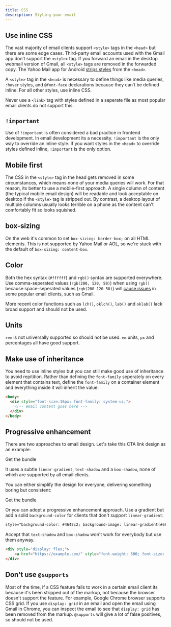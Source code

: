 ```yaml
---
title: CSS
description: Styling your email
---
```


## Use inline CSS

The vast majority of email clients support `<style>` tags in the `<head>` but there are some edge cases. Third-party email accounts used with the Gmail app don’t support the `<style>` tag. If you forward an email in the desktop webmail version of Gmail, all `<style>` tags are removed in the forwarded copy. The Yahoo Mail app for Android [strips styles](https://github.com/hteumeuleu/email-bugs/issues/28) from the `<head>`.

A `<style>` tag in the `<head>` is necessary to define things like media queries, `:hover` styles, and `@font-face` declarations because they can’t be defined inline. For all other styles, use inline CSS.

Never use a `<link>` tag with styles defined in a seperate file as most popular email clients do not support this. 

## `!important`
Use of `!important` is often considered a bad practice in frontend development. In email development its a necessity. `!important` is the only way to override an inline style. If you want styles in the `<head>` to override styles defined inline, `!important` is the only option.

## Mobile first
The CSS in the `<style>` tag in the head gets removed in some circumstances, which means none of your media queries will work. For that reason, its better to use a mobile-first approach. A single column of content (the typical mobile email design) will be readable and look acceptable on desktop if the `<style>` tag is stripped out. By contrast, a desktop layout of multiple columns usually looks terrible on a phone as the content can't comfortably fit so looks squished.

## box-sizing
On the web it's common to set `box-sizing: border-box;` on all HTML elements. This is not supported by Yahoo Mail or AOL, so we're stuck with the default of `box-sizing: content-box`.

## Color
Both the hex syntax (`#ffffff`) and `rgb()` syntax are supported everywhere. Use comma-seperated values (`rgb(200, 120, 50)`) when using `rgb()` because space-seperated values (`rgb(200 120 50)`) will [cause issues](https://www.caniemail.com/features/css-rgb/) in some popular email clients, such as Gmail. 

More recent color functions such as `lch()`, `oklch()`, `lab()` and `oklab()` lack broad support and should not be used.

## Units
`rem` is not universally supported so should not be used. `em` units, `px` and percentages all have good support. 

## Make use of inheritance
You need to use inline styles but you can still make good use of inheritance to avoid repitition. Rather than defining the `font-family` seperately on every element that contains text, define the `font-family` on a container element and everything inside it will inherit the value:

```html
<body>
  <div style="font-size:16px; font-family: system-ui;">
    <!-- email content goes here -->
  </div>
</body>
```

## Progressive enhancement
There are two approaches to email design. Let's take this CTA link design as an example:

<div class="button-container" style="display: flex;">
    <a class="fancy-button">Get the bundle</a>
</div>

It uses a subtle `linear-gradient`, `text-shadow` and a `box-shadow`, none of which are supported by all email clients.

You can either simplify the design for everyone, delivering something boring but consistent:

<div class="button-container" style="display: flex;">
    <a class="less-fancy-button">Get the bundle</a>
</div>

Or you can adopt a progressive enhancement approach. Use a gradient but add a solid `background-color` for clients that don't support `linear-gradient`:

```html
style="background-color: #4642c2; background-image: linear-gradient(#6862ea, #4642c2);"
```

Accept that `text-shadow` and `box-shadow` won't work for everybody but use them anyway.

```html
<div style="display: flex;">
    <a href="https://example.com/" style="font-weight: 500; font-size: 18px; color: white; text-decoration: none; background-color: #4642c2; background-image: linear-gradient(#6862ea, #4642c2); padding: 12px 32px; border-radius: 6px; margin: 24px auto; box-shadow: #a09cec 0px 1px 1px 0px inset; border: 1px solid #5b51c0; text-shadow: #2e2b88 1px 1px 1px; display: inline-block;">Get the bundle</a>
</div>
```

## Don't use `@supports`
Most of the time, if a CSS feature fails to work in a certain email client its because it's been stripped out of the markup, not because the browser doesn't support the feature. For example, Google Chrome browser supports CSS grid. If you use `display: grid` in an email and open the email using Gmail in Chrome, you can inspect the email to see that `display: grid` has been removed from the markup. `@supports` will give a lot of false positives, so should not be used. 